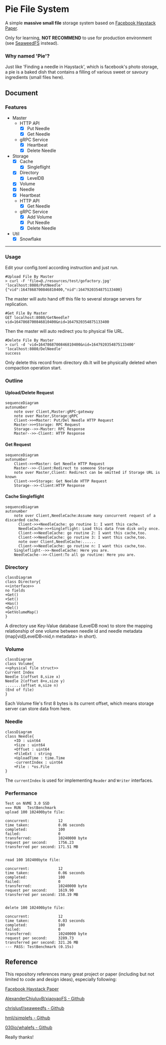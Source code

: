 # Pie File System

A simple **massive small file** storage system based on [Facebook Haystack Paper](https://www.usenix.org/legacy/event/osdi10/tech/full_papers/Beaver.pdf).

Only for learning, **NOT RECOMMEND** to use for production environment (see [SeaweedFS](https://github.com/chrislusf/seaweedfs) instead).

### Why named 'Pie'?

Just like 'Finding a needle in Haystack', which is facebook's photo storage, a pie is a baked dish that contains a filling of various sweet or savoury ingredients (small files here).

## Document

### Features
- Master
    - HTTP API
      - [x] Put Needle
      - [x] Get Needle
    - gRPC Service
      - [x] Heartbeat
      - [x] Delete Needle
- Storage
  - [x] Cache
    - [x] Singleflight
  - [x] Directory
    - [x] LevelDB
  - [x] Volume
  - [x] Needle
  - [x] Heartbeat
  - HTTP API
    - [x] Get Needle
  - gRPC Service
    - [x] Add Volume
    - [x] Put Needle
    - [x] Delete Needle
- Util
  - [x] Snowflake
---

### Usage

Edit your config.toml according instruction and just run.

```shell
#Upload File By Master
> curl -F 'file=@./resources/test/gofactory.jpg' 'localhost:8080/PutNeedle'
{"vid":1647868700846810400,"nid":1647920354875133400}
```
The master will auto hand off this file to several storage servers for replication.
```shell
#Get File By Master
GET localhost:8080/GetNeedle?vid=1647868700846810400&nid=1647920354875133400
```
Then the master will auto redirect you to physical file URL.
```shell
#Delete File By Master
> curl -d 'vid=1647868700846810400&nid=1647920354875133400' 'localhost:8080/DelNeedle'
success
```
Only delete this record from directory db.It will be physically deleted when compaction operation start.

### Outline
#### Upload/Delete Request
```mermaid
sequenceDiagram
autonumber
    note over Client,Master:gRPC-gateway
    note over Master,Storage:gRPC
    Client->>+Master: Put/Del Needle HTTP Request
    Master->>+Storage: RPC Request
    Storage-->>-Master: RPC Response
    Master-->>-Client: HTTP Response
```
#### Get Request
```mermaid
sequenceDiagram
autonumber
    Client->>+Master: Get Needle HTTP Request
    Master-->>-Client:Redirect to someone Storage
    note over Master,Client: Redirect can be omitted if Storage URL is known
    Client->>+Storage: Get Neelde HTTP Request
    Storage-->>-Client:HTTP Response
```
#### Cache Singleflight
```mermaid
sequenceDiagram
autonumber
    note over Client,NeedleCache:Assume many concurrent request of a discarded cache.
      Client->>+NeedleCache: go routine 1: I want this cache.
      NeedleCache->>+Singleflight: Load this data from disk only once.
      Client->>NeedleCache: go routine 2: I want this cache,too.
      Client->>NeedleCache: go routine 3: I want this cache,too.
      note over Client,NeedleCache:......
      Client->>NeedleCache: go routine n: I want this cache,too.
    Singleflight-->>-NeedleCache: Here you are.
    NeedleCache-->>-Client:To all go routine: Here you are.
```
### Directory

```mermaid
classDiagram
class Directory{
<<interface>>
no fields
+Get()
+Set()
+Has()
+Del()
+GetVolumeMap()
}
```

A directory use Key-Value database (LevelDB now) to store the mapping relationship of one volume between needle id and needle metadata (map[vid]LevelDB<nid,n metadata> in short). 

### Volume
```mermaid
classDiagram
class Volume{
<<physical file struct>>
Current Index
Needle 1(offset 8,size x)
Needle 2(offset 8+x,size y)
.......(offset m,size n)
(End of file)
}
```
Each Volume file's first 8 bytes is its current offset, which means storage server can store data from here.

### Needle

```mermaid
classDiagram
class Needle{
	+ID : uint64
    +Size : uint64
    +Offset : uint64
    +FileExt : string
    +UploadTime : time.Time
    -currentIndex : uint64
    +File : *os.File
}
```
The `currentIndex` is used for implementing `Reader` and `Writer` interfaces.
### Perfermance
```
Test on NVME 3.0 SSD
=== RUN   TestBenchmark
upload 100 102400byte file:

concurrent:             12
time taken:             0.06 seconds
completed:              100
failed:                 0
transferred:            10240000 byte
request per second:     1756.23
transferred per second: 171.51 MB 


read 100 102400byte file:

concurrent:             12
time taken:             0.06 seconds
completed:              100
failed:                 0
transferred:            10240000 byte
request per second:     1619.90
transferred per second: 158.19 MB 


delete 100 102400byte file:

concurrent:             12
time taken:             0.03 seconds
completed:              100
failed:                 0
transferred:            10240000 byte
request per second:     3289.73
transferred per second: 321.26 MB
--- PASS: TestBenchmark (0.15s)
```
## Reference

This repository references many great project or paper (including but not limited to code and design ideas), especially following:

[Facebook Haystack Paper](https://www.usenix.org/legacy/event/osdi10/tech/full_papers/Beaver.pdf)

[AlexanderChiuluvB/xiaoyaoFS - Github](https://github.com/AlexanderChiuluvB/xiaoyaoFS)

[chrislusf/seaweedfs - Github](https://github.com/chrislusf/seaweedfs)

[hmli/simplefs - Github](https://github.com/hmli/simplefs)

[030io/whalefs - Github](https://github.com/030io/whalefs)

Really thanks!